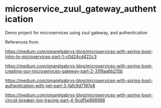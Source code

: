 # microservice_zuul_gateway_authentication
Demo project for microservices using zuul gateway, and authentication

References from 

https://medium.com/omarelgabrys-blog/microservices-with-spring-boot-intro-to-microservices-part-1-c0d24cd422c3


https://medium.com/omarelgabrys-blog/microservices-with-spring-boot-creating-our-microserivces-gateway-part-2-31f8aa6b215b


https://medium.com/omarelgabrys-blog/microservices-with-spring-boot-authentication-with-jwt-part-3-fafc9d7187e8



https://medium.com/omarelgabrys-blog/microservices-with-spring-boot-circuit-breaker-log-tracing-part-4-9cdf5e898988


